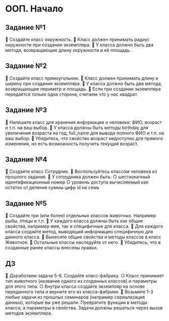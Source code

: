 # ООП. Начало
## Задание №1
📌 Создайте класс окружность.
📌 Класс должен принимать радиус окружности при создании экземпляра.
📌 У класса должно быть два метода, возвращающие длину окружности и её площадь.
## Задание №2
📌 Создайте класс прямоугольник.
📌 Класс должен принимать длину и ширину при создании экземпляра.
📌 У класса должно быть два метода, возвращающие периметр и площадь.
📌 Если при создании экземпляра передаётся только одна сторона, считаем что у нас квадрат.
## Задание №3
📌 Напишите класс для хранения информации о человеке: ФИО, возраст и т.п. на ваш выбор.
📌 У класса должны быть методы birthday для увеличения возраста на год, full_name для вывода полного ФИО и т.п. на ваш выбор.
📌 Убедитесь, что свойство возраст недоступно для прямого изменения, но есть возможность получить текущий возраст.

## Задание №4
📌 Создайте класс Сотрудник.
📌 Воспользуйтесь классом человека из прошлого задания.
📌 У сотрудника должен быть:
○ шестизначный идентификационный номер
○ уровень доступа вычисляемый как остаток от деления суммы цифр id на семь

## Задание №5
📌 Создайте три (или более) отдельных классов животных. Например рыбы, птицы и т.п.
📌 У каждого класса должны быть как общие свойства, например имя, так и специфичные для класса.
📌 Для каждого класса создайте метод, выводящий информацию специфичную для данного класса.
📌 Вынесите общие свойства и методы классов в класс Животное.
📌 Остальные классы наследуйте от него.
📌 Убедитесь, что в созданные ранее классы внесены правки.

## ДЗ
📌 Доработаем задачи 5-6. Создайте класс-фабрику.
○ Класс принимает тип животного (название одного из созданных классов) и параметры для этого типа.
○ Внутри класса создайте экземпляр на основе переданного типа и верните его из класса-фабрики.
📌 Возьмите 1-3 любые задачи из прошлых семинаров (например сериализация данных), которые вы уже решали.
Превратите функции в методы класса, а параметры в свойства. Задачи должны решаться через вызов методов экземпляра.